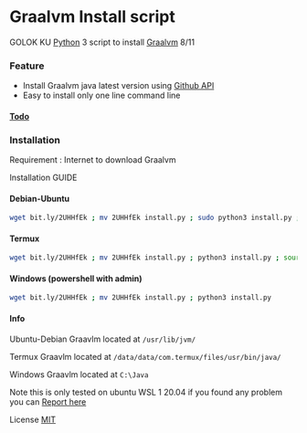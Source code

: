 # Graalvm Install script

GOLOK KU [Python](https://www.python.org/) 3 script to install [Graalvm](https://www.graalvm.org/) 8/11

### Feature
 - Install Graalvm java latest version using [Github API](https://docs.github.com/en/free-pro-team@latest/rest)
 - Easy to install only one line command line
 
#### [Todo](https://github.com/GOLOKKU/Graalvm-Java-Install/blob/main/other/todo.md)

### Installation
Requirement : Internet to download Graalvm

Installation GUIDE
#### Debian-Ubuntu
```sh
wget bit.ly/2UHHfEk ; mv 2UHHfEk install.py ; sudo python3 install.py ; source ~/.bashrc
```
#### Termux
```sh
wget bit.ly/2UHHfEk ; mv 2UHHfEk install.py ; python3 install.py ; source ~/.bashrc
```
#### Windows (powershell with admin)
```sh
wget bit.ly/2UHHfEk ; mv 2UHHfEk install.py ; python3 install.py
```
#### Info 

Ubuntu-Debian
Graavlm located at `/usr/lib/jvm/`

Termux
Graavlm located at `/data/data/com.termux/files/usr/bin/java/`

Windows
Graavlm located at `C:\Java`

Note this is only tested on ubuntu WSL 1 20.04 
if you found any problem you can [Report here](https://github.com/GOLOKKU/shortcode/issues)

License [MIT](https://github.com/GOLOKKU/Graalvm-Java-Install/blob/main/LICENSE)
